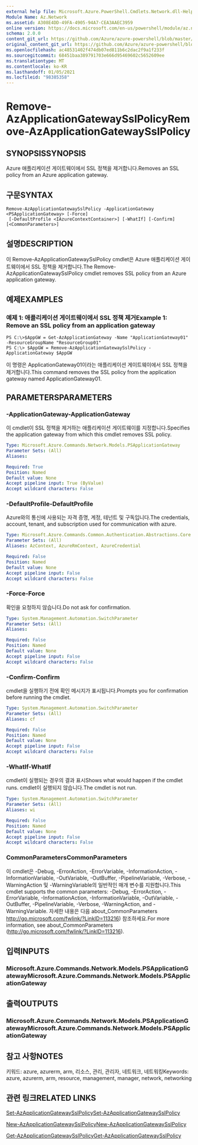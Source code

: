 ```yaml
---
external help file: Microsoft.Azure.PowerShell.Cmdlets.Network.dll-Help.xml
Module Name: Az.Network
ms.assetid: A308E4DD-49FA-4905-94A7-CEA3AAEC3959
online version: https://docs.microsoft.com/en-us/powershell/module/az.network/remove-azapplicationgatewaysslpolicy
schema: 2.0.0
content_git_url: https://github.com/Azure/azure-powershell/blob/master/src/Network/Network/help/Remove-AzApplicationGatewaySslPolicy.md
original_content_git_url: https://github.com/Azure/azure-powershell/blob/master/src/Network/Network/help/Remove-AzApplicationGatewaySslPolicy.md
ms.openlocfilehash: ac48531402f474db07ed811b6c2dac2f9a1f233f
ms.sourcegitcommit: 68451baa389791703e666d95469602c5652609ee
ms.translationtype: MT
ms.contentlocale: ko-KR
ms.lasthandoff: 01/05/2021
ms.locfileid: "98385358"
---
```

# <span data-ttu-id="0da69-101">Remove-AzApplicationGatewaySslPolicy</span><span class="sxs-lookup"><span data-stu-id="0da69-101">Remove-AzApplicationGatewaySslPolicy</span></span>

## <span data-ttu-id="0da69-102">SYNOPSIS</span><span class="sxs-lookup"><span data-stu-id="0da69-102">SYNOPSIS</span></span>
<span data-ttu-id="0da69-103">Azure 애플리케이션 게이트웨이에서 SSL 정책을 제거합니다.</span><span class="sxs-lookup"><span data-stu-id="0da69-103">Removes an SSL policy from an Azure application gateway.</span></span>

## <span data-ttu-id="0da69-104">구문</span><span class="sxs-lookup"><span data-stu-id="0da69-104">SYNTAX</span></span>

```
Remove-AzApplicationGatewaySslPolicy -ApplicationGateway <PSApplicationGateway> [-Force]
 [-DefaultProfile <IAzureContextContainer>] [-WhatIf] [-Confirm] [<CommonParameters>]
```

## <span data-ttu-id="0da69-105">설명</span><span class="sxs-lookup"><span data-stu-id="0da69-105">DESCRIPTION</span></span>
<span data-ttu-id="0da69-106">이 Remove-AzApplicationGatewaySslPolicy cmdlet은 Azure 애플리케이션 게이트웨이에서 SSL 정책을 제거합니다.</span><span class="sxs-lookup"><span data-stu-id="0da69-106">The Remove-AzApplicationGatewaySslPolicy cmdlet removes SSL policy from an Azure application gateway.</span></span>

## <span data-ttu-id="0da69-107">예제</span><span class="sxs-lookup"><span data-stu-id="0da69-107">EXAMPLES</span></span>

### <span data-ttu-id="0da69-108">예제 1: 애플리케이션 게이트웨이에서 SSL 정책 제거</span><span class="sxs-lookup"><span data-stu-id="0da69-108">Example 1: Remove an SSL policy from an application gateway</span></span>
```
PS C:\>$AppGW = Get-AzApplicationGateway -Name "ApplicationGateway01" -ResourceGroupName "ResourceGroup01"
PS C:\> $AppGW = Remove-AzApplicationGatewaySslPolicy -ApplicationGateway $AppGW
```

<span data-ttu-id="0da69-109">이 명령은 ApplicationGateway01이라는 애플리케이션 게이트웨이에서 SSL 정책을 제거합니다.</span><span class="sxs-lookup"><span data-stu-id="0da69-109">This command removes the SSL policy from the application gateway named ApplicationGateway01.</span></span>

## <span data-ttu-id="0da69-110">PARAMETERS</span><span class="sxs-lookup"><span data-stu-id="0da69-110">PARAMETERS</span></span>

### <span data-ttu-id="0da69-111">-ApplicationGateway</span><span class="sxs-lookup"><span data-stu-id="0da69-111">-ApplicationGateway</span></span>
<span data-ttu-id="0da69-112">이 cmdlet이 SSL 정책을 제거하는 애플리케이션 게이트웨이를 지정합니다.</span><span class="sxs-lookup"><span data-stu-id="0da69-112">Specifies the application gateway from which this cmdlet removes SSL policy.</span></span>

```yaml
Type: Microsoft.Azure.Commands.Network.Models.PSApplicationGateway
Parameter Sets: (All)
Aliases:

Required: True
Position: Named
Default value: None
Accept pipeline input: True (ByValue)
Accept wildcard characters: False
```

### <span data-ttu-id="0da69-113">-DefaultProfile</span><span class="sxs-lookup"><span data-stu-id="0da69-113">-DefaultProfile</span></span>
<span data-ttu-id="0da69-114">Azure와의 통신에 사용되는 자격 증명, 계정, 테넌트 및 구독입니다.</span><span class="sxs-lookup"><span data-stu-id="0da69-114">The credentials, account, tenant, and subscription used for communication with azure.</span></span>

```yaml
Type: Microsoft.Azure.Commands.Common.Authentication.Abstractions.Core.IAzureContextContainer
Parameter Sets: (All)
Aliases: AzContext, AzureRmContext, AzureCredential

Required: False
Position: Named
Default value: None
Accept pipeline input: False
Accept wildcard characters: False
```

### <span data-ttu-id="0da69-115">-Force</span><span class="sxs-lookup"><span data-stu-id="0da69-115">-Force</span></span>
<span data-ttu-id="0da69-116">확인을 요청하지 않습니다.</span><span class="sxs-lookup"><span data-stu-id="0da69-116">Do not ask for confirmation.</span></span>

```yaml
Type: System.Management.Automation.SwitchParameter
Parameter Sets: (All)
Aliases:

Required: False
Position: Named
Default value: None
Accept pipeline input: False
Accept wildcard characters: False
```

### <span data-ttu-id="0da69-117">-Confirm</span><span class="sxs-lookup"><span data-stu-id="0da69-117">-Confirm</span></span>
<span data-ttu-id="0da69-118">cmdlet을 실행하기 전에 확인 메시지가 표시됩니다.</span><span class="sxs-lookup"><span data-stu-id="0da69-118">Prompts you for confirmation before running the cmdlet.</span></span>

```yaml
Type: System.Management.Automation.SwitchParameter
Parameter Sets: (All)
Aliases: cf

Required: False
Position: Named
Default value: None
Accept pipeline input: False
Accept wildcard characters: False
```

### <span data-ttu-id="0da69-119">-WhatIf</span><span class="sxs-lookup"><span data-stu-id="0da69-119">-WhatIf</span></span>
<span data-ttu-id="0da69-120">cmdlet이 실행되는 경우의 결과 표시</span><span class="sxs-lookup"><span data-stu-id="0da69-120">Shows what would happen if the cmdlet runs.</span></span>
<span data-ttu-id="0da69-121">cmdlet이 실행되지 않습니다.</span><span class="sxs-lookup"><span data-stu-id="0da69-121">The cmdlet is not run.</span></span>

```yaml
Type: System.Management.Automation.SwitchParameter
Parameter Sets: (All)
Aliases: wi

Required: False
Position: Named
Default value: None
Accept pipeline input: False
Accept wildcard characters: False
```

### <span data-ttu-id="0da69-122">CommonParameters</span><span class="sxs-lookup"><span data-stu-id="0da69-122">CommonParameters</span></span>
<span data-ttu-id="0da69-123">이 cmdlet은 -Debug, -ErrorAction, -ErrorVariable, -InformationAction, -InformationVariable, -OutVariable, -OutBuffer, -PipelineVariable, -Verbose, -WarningAction 및 -WarningVariable의 일반적인 매개 변수를 지원합니다.</span><span class="sxs-lookup"><span data-stu-id="0da69-123">This cmdlet supports the common parameters: -Debug, -ErrorAction, -ErrorVariable, -InformationAction, -InformationVariable, -OutVariable, -OutBuffer, -PipelineVariable, -Verbose, -WarningAction, and -WarningVariable.</span></span> <span data-ttu-id="0da69-124">자세한 내용은 다음 about_CommonParameters http://go.microsoft.com/fwlink/?LinkID=113216) 참조하세요.</span><span class="sxs-lookup"><span data-stu-id="0da69-124">For more information, see about_CommonParameters (http://go.microsoft.com/fwlink/?LinkID=113216).</span></span>

## <span data-ttu-id="0da69-125">입력</span><span class="sxs-lookup"><span data-stu-id="0da69-125">INPUTS</span></span>

### <span data-ttu-id="0da69-126">Microsoft.Azure.Commands.Network.Models.PSApplicationGateway</span><span class="sxs-lookup"><span data-stu-id="0da69-126">Microsoft.Azure.Commands.Network.Models.PSApplicationGateway</span></span>

## <span data-ttu-id="0da69-127">출력</span><span class="sxs-lookup"><span data-stu-id="0da69-127">OUTPUTS</span></span>

### <span data-ttu-id="0da69-128">Microsoft.Azure.Commands.Network.Models.PSApplicationGateway</span><span class="sxs-lookup"><span data-stu-id="0da69-128">Microsoft.Azure.Commands.Network.Models.PSApplicationGateway</span></span>

## <span data-ttu-id="0da69-129">참고 사항</span><span class="sxs-lookup"><span data-stu-id="0da69-129">NOTES</span></span>
<span data-ttu-id="0da69-130">키워드: azure, azurerm, arm, 리소스, 관리, 관리자, 네트워크, 네트워킹</span><span class="sxs-lookup"><span data-stu-id="0da69-130">Keywords: azure, azurerm, arm, resource, management, manager, network, networking</span></span>

## <span data-ttu-id="0da69-131">관련 링크</span><span class="sxs-lookup"><span data-stu-id="0da69-131">RELATED LINKS</span></span>

[<span data-ttu-id="0da69-132">Set-AzApplicationGatewaySslPolicy</span><span class="sxs-lookup"><span data-stu-id="0da69-132">Set-AzApplicationGatewaySslPolicy</span></span>](./Set-AzApplicationGatewaySslPolicy.md)

[<span data-ttu-id="0da69-133">New-AzApplicationGatewaySslPolicy</span><span class="sxs-lookup"><span data-stu-id="0da69-133">New-AzApplicationGatewaySslPolicy</span></span>](./New-AzApplicationGatewaySslPolicy.md)

[<span data-ttu-id="0da69-134">Get-AzApplicationGatewaySslPolicy</span><span class="sxs-lookup"><span data-stu-id="0da69-134">Get-AzApplicationGatewaySslPolicy</span></span>](./Get-AzApplicationGatewaySslPolicy.md)

